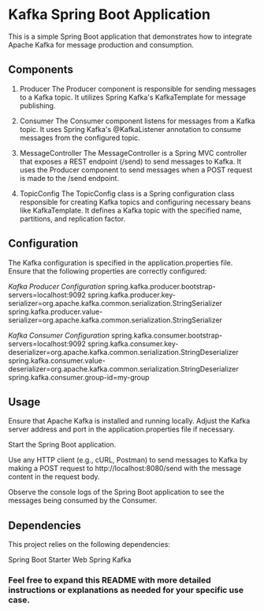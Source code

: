 # Kafka Spring Boot Application

This is a simple Spring Boot application that demonstrates how to integrate Apache Kafka for message production and consumption.

## Components
1. Producer
   The Producer component is responsible for sending messages to a Kafka topic. It utilizes Spring Kafka's KafkaTemplate for message publishing.

2. Consumer
   The Consumer component listens for messages from a Kafka topic. It uses Spring Kafka's @KafkaListener annotation to consume messages from the configured topic.

3. MessageController
   The MessageController is a Spring MVC controller that exposes a REST endpoint (/send) to send messages to Kafka. It uses the Producer component to send messages when a POST request is made to the /send endpoint.

4. TopicConfig
   The TopicConfig class is a Spring configuration class responsible for creating Kafka topics and configuring necessary beans like KafkaTemplate. It defines a Kafka topic with the specified name, partitions, and replication factor.

## Configuration
The Kafka configuration is specified in the application.properties file. Ensure that the following properties are correctly configured:


*Kafka Producer Configuration*
spring.kafka.producer.bootstrap-servers=localhost:9092
spring.kafka.producer.key-serializer=org.apache.kafka.common.serialization.StringSerializer
spring.kafka.producer.value-serializer=org.apache.kafka.common.serialization.StringSerializer

*Kafka Consumer Configuration*
spring.kafka.consumer.bootstrap-servers=localhost:9092
spring.kafka.consumer.key-deserializer=org.apache.kafka.common.serialization.StringDeserializer
spring.kafka.consumer.value-deserializer=org.apache.kafka.common.serialization.StringDeserializer
spring.kafka.consumer.group-id=my-group

## Usage
Ensure that Apache Kafka is installed and running locally. Adjust the Kafka server address and port in the application.properties file if necessary.

Start the Spring Boot application.

Use any HTTP client (e.g., cURL, Postman) to send messages to Kafka by making a POST request to http://localhost:8080/send with the message content in the request body.

Observe the console logs of the Spring Boot application to see the messages being consumed by the Consumer.

## Dependencies
This project relies on the following dependencies:

Spring Boot Starter Web
Spring Kafka 



### Feel free to expand this README with more detailed instructions or explanations as needed for your specific use case.
